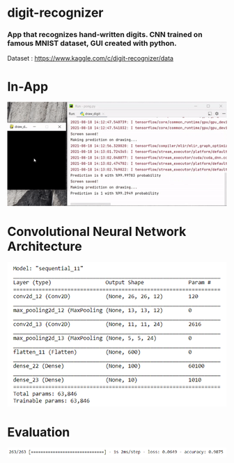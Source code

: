 # digit-recognizer

### App that recognizes hand-written digits. CNN trained on famous MNIST dataset, GUI created with python.

Dataset : https://www.kaggle.com/c/digit-recognizer/data

# In-App

![](for_readme/gif.gif)

# Convolutional Neural Network Architecture

![](for_readme/model_arch.png)

# Evaluation 

![](for_readme/evaluate.png)
